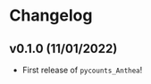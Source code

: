# Changelog

<!--next-version-placeholder-->

## v0.1.0 (11/01/2022)

- First release of `pycounts_Anthea`!